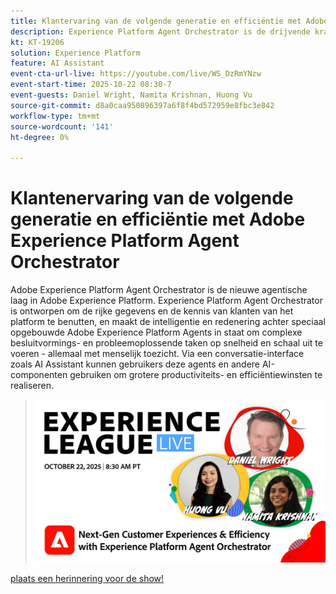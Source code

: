 ```yaml
---
title: Klantervaring van de volgende generatie en efficiëntie met Adobe Experience Platform Agent Orchestrator
description: Experience Platform Agent Orchestrator is de drijvende kracht achter de intelligentie en redenering achter speciaal opgezette Adobe Experience Platform Agents, die hen in staat stellen complexe besluitvormings- en probleemoplossende taken op snelheid en schaal uit te voeren.
kt: KT-19206
solution: Experience Platform
feature: AI Assistant
event-cta-url-live: https://youtube.com/live/WS_DzRmYNzw
event-start-time: 2025-10-22 08:30-7
event-guests: Daniel Wright, Namita Krishnan, Huong Vu
source-git-commit: d8a0caa950896397a6f8f4bd572959e8fbc3e842
workflow-type: tm+mt
source-wordcount: '141'
ht-degree: 0%

---
```


# Klantenervaring van de volgende generatie en efficiëntie met Adobe Experience Platform Agent Orchestrator

Adobe Experience Platform Agent Orchestrator is de nieuwe agentische laag in Adobe Experience Platform. Experience Platform Agent Orchestrator is ontworpen om de rijke gegevens en de kennis van klanten van het platform te benutten, en maakt de intelligentie en redenering achter speciaal opgebouwde Adobe Experience Platform Agents in staat om complexe besluitvormings- en probleemoplossende taken op snelheid en schaal uit te voeren - allemaal met menselijk toezicht. Via een conversatie-interface zoals AI Assistant kunnen gebruikers deze agents en andere AI-componenten gebruiken om grotere productiviteits- en efficiëntiewinsten te realiseren.

> ![ toon banner ](assets/WebBanner-Oct22-2025.jpg)

[ plaats een herinnering voor de show!](https://youtube.com/live/WS_DzRmYNzw)
